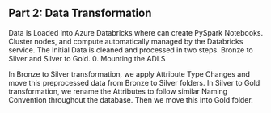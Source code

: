 ## **Part 2: Data Transformation**
Data is Loaded into Azure Databricks where can create PySpark Notebooks. Cluster nodes, and compute automatically managed by the Databricks service. The Initial Data is cleaned and processed in two steps. Bronze to Silver and Silver to Gold. 0. Mounting the ADLS

In Bronze to Silver transformation, we apply Attribute Type Changes and move this preprocessed data from Bronze to Silver folders.
In Silver to Gold transformation, we rename the Attributes to follow similar Naming Convention throughout the database. Then we move this into Gold folder.
